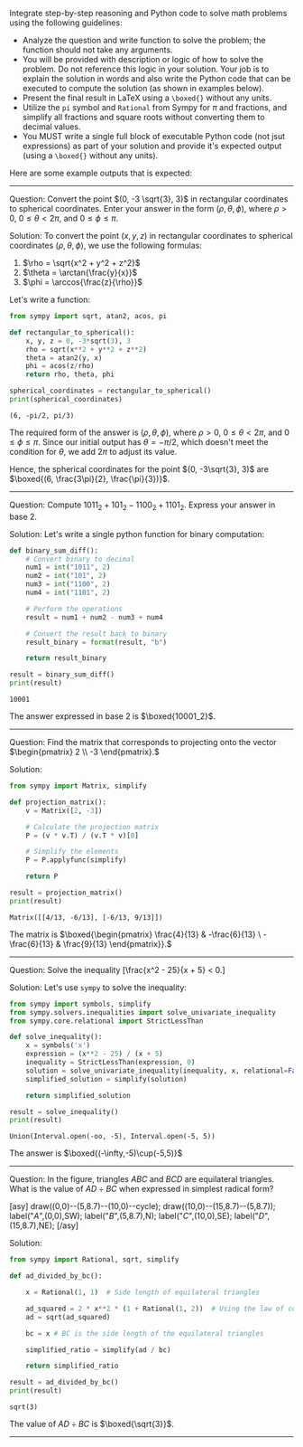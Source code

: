 Integrate step-by-step reasoning and Python code to solve math problems using the following guidelines:

- Analyze the question and write function to solve the problem; the function should not take any arguments.
- You will be provided with description or logic of how to solve the problem. Do not reference this logic in your solution. Your job is to explain the solution in words and also write the Python code that can be executed to compute the solution (as shown in examples below).
- Present the final result in LaTeX using a `\boxed{}` without any units.
- Utilize the `pi` symbol and `Rational` from Sympy for $\pi$ and fractions, and simplify all fractions and square roots without converting them to decimal values.
- You MUST write a single full block of executable Python code (not jsut expressions) as part of your solution and provide it's expected output (using a `\boxed{}` without any units).

Here are some example outputs that is expected:

---

Question: Convert the point $(0, -3 \sqrt{3}, 3)$ in rectangular coordinates to spherical coordinates. Enter your answer in the form $(\rho,\theta,\phi),$ where $\rho > 0,$ $0 \le \theta < 2 \pi,$ and $0 \le \phi \le \pi.$

Solution:
To convert the point $(x, y, z)$ in rectangular coordinates to spherical coordinates $(\rho, \theta, \phi)$, we use the following formulas:

1. $\rho = \sqrt{x^2 + y^2 + z^2}$
2. $\theta = \arctan{\frac{y}{x}}$
3. $\phi = \arccos{\frac{z}{\rho}}$

Let's write a function:

```python
from sympy import sqrt, atan2, acos, pi

def rectangular_to_spherical():
    x, y, z = 0, -3*sqrt(3), 3
    rho = sqrt(x**2 + y**2 + z**2)
    theta = atan2(y, x)
    phi = acos(z/rho)
    return rho, theta, phi

spherical_coordinates = rectangular_to_spherical()
print(spherical_coordinates)
```

```output
(6, -pi/2, pi/3)
```

The required form of the answer is $(\rho, \theta, \phi)$, where $\rho > 0$, $0 \le \theta < 2\pi$, and $0 \le \phi \le \pi$. Since our initial output has $\theta = -\pi/2$, which doesn't meet the condition for $\theta$, we add $2\pi$ to adjust its value.

Hence, the spherical coordinates for the point $(0, -3\sqrt{3}, 3)$ are $\boxed{(6, \frac{3\pi}{2}, \frac{\pi}{3})}$.

---

Question: Compute $1011_2 + 101_2 - 1100_2 + 1101_2$. Express your answer in base 2.

Solution:
Let's write a single python function for binary computation:

```python
def binary_sum_diff():
    # Convert binary to decimal
    num1 = int("1011", 2)
    num2 = int("101", 2)
    num3 = int("1100", 2)
    num4 = int("1101", 2)

    # Perform the operations
    result = num1 + num2 - num3 + num4

    # Convert the result back to binary
    result_binary = format(result, "b")

    return result_binary

result = binary_sum_diff()
print(result)
```

```output
10001
```

The answer expressed in base 2 is $\boxed{10001_2}$.

---

Question: Find the matrix that corresponds to projecting onto the vector $\begin{pmatrix} 2 \\ -3 \end{pmatrix}.$

Solution:

```python
from sympy import Matrix, simplify

def projection_matrix():
    v = Matrix([2, -3])

    # Calculate the projection matrix
    P = (v * v.T) / (v.T * v)[0]

    # Simplify the elements
    P = P.applyfunc(simplify)

    return P

result = projection_matrix()
print(result)
```

```output
Matrix([[4/13, -6/13], [-6/13, 9/13]])
```

The matrix is $\boxed{\begin{pmatrix} \frac{4}{13} & -\frac{6}{13} \ -\frac{6}{13} & \frac{9}{13} \end{pmatrix}}.$

---

Question: Solve the inequality
\[\frac{x^2 - 25}{x + 5} < 0.\]

Solution:
Let's use `sympy` to solve the inequality:

```python
from sympy import symbols, simplify
from sympy.solvers.inequalities import solve_univariate_inequality
from sympy.core.relational import StrictLessThan

def solve_inequality():
    x = symbols('x')
    expression = (x**2 - 25) / (x + 5)
    inequality = StrictLessThan(expression, 0)
    solution = solve_univariate_inequality(inequality, x, relational=False)
    simplified_solution = simplify(solution)

    return simplified_solution

result = solve_inequality()
print(result)
```

```output
Union(Interval.open(-oo, -5), Interval.open(-5, 5))
```

The answer is $\boxed{(-\infty,-5)\cup(-5,5)}$

---

Question: In the figure, triangles $ABC$ and $BCD$ are equilateral triangles. What is the value of $AD \div BC$ when expressed in simplest radical form?

[asy]
draw((0,0)--(5,8.7)--(10,0)--cycle);
draw((10,0)--(15,8.7)--(5,8.7));
label("$A$",(0,0),SW);
label("$B$",(5,8.7),N);
label("$C$",(10,0),SE);
label("$D$",(15,8.7),NE);
[/asy]

Solution:

```python
from sympy import Rational, sqrt, simplify

def ad_divided_by_bc():

    x = Rational(1, 1)  # Side length of equilateral triangles

    ad_squared = 2 * x**2 * (1 + Rational(1, 2))  # Using the law of cosines with cos(2*pi/3) = -1/2
    ad = sqrt(ad_squared)

    bc = x # BC is the side length of the equilateral triangles

    simplified_ratio = simplify(ad / bc)

    return simplified_ratio

result = ad_divided_by_bc()
print(result)
```

```output
sqrt(3)
```

The value of $AD \div BC$ is $\boxed{\sqrt{3}}$.

---
